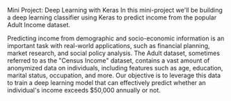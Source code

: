 Mini Project: Deep Learning with Keras
In this mini-project we'll be building a deep learning classifier using Keras to predict income from the popular Adult Income dataset.

Predicting income from demographic and socio-economic information is an important task with real-world applications, such as financial planning, market research, and social policy analysis. The Adult dataset, sometimes referred to as the "Census Income" dataset, contains a vast amount of anonymized data on individuals, including features such as age, education, marital status, occupation, and more. Our objective is to leverage this data to train a deep learning model that can effectively predict whether an individual's income exceeds $50,000 annually or not.
